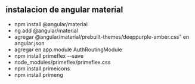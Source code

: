 ## instalacion de angular material
- npm install @angular/material
- ng add @angular/material
- agregar @angular/material/prebuilt-themes/deeppurple-amber.css" en angular.json
- agregar en app.module AuthRoutingModule
- npm install primeflex --save
- node_modules/primeflex/primeflex.css
- npm install primeicons
-  npm install primeng
